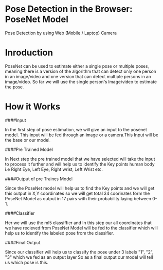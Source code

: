 # Pose Detection in the Browser: PoseNet Model
Pose Detection by using Web (Mobile / Laptop) Camera

# Inroduction

PoseNet can be used to estimate either a single pose or multiple poses, meaning there is a version of the algorithm
that can detect only one person in an image/video and one version that can detect multiple persons in an image/video. So far we
will use the single person's Image/video to estimate the pose.

# How it Works 

####Input

In the first step of pose estimation, we will give an input to the posenet model. This input will be fed
through an image or a camera.This Input will be the base or our model.

####Pre Trained Model

In Next step the pre trained model that we have selected will take the input to process it further and will help us to identify the Key points
human body i.e Right Eye, Left Eye, Right wrist, Left Wrist etc.

####Output of pre Traines Model 

Since the PoseNet model will help us to find the Key points and we will get this output in X,Y coordinates so
we will get total 34 coorinates form the PoseNet Model as output in 17 pairs with their probability laying between 0-1.

####Classifier

Her we will use the ml5 classiffier and In this step our all coordinates that we have recieved from PoseNet Model will
be fed to the classifier which will help us to identify the labeled pose from the classifier. 

####Final Output

Since our classifier will help us to classify the pose under 3 labels "1", "2", "3" which we fed as an output layer
So as a final output our model will tell us which pose is this. 







